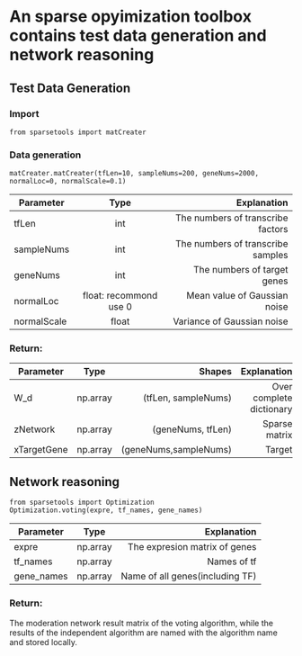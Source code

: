 # An sparse opyimization toolbox contains test data generation and network reasoning

## Test Data Generation

### **Import**

```{python}
from sparsetools import matCreater
```

### **Data generation**

```{python}
matCreater.matCreater(tfLen=10, sampleNums=200, geneNums=2000, normalLoc=0, normalScale=0.1)
```
| Parameter  |      Type      |  Explanation|
|----------|:-------------:|------:|
| tfLen|  int | The numbers of transcribe factors|
| sampleNums|    int  |  The numbers of transcribe samples  |
|geneNums | int|   The numbers of target genes  |
|normalLoc | float: recommond use 0|  Mean value of Gaussian noise  |
|normalScale | float|   Variance of Gaussian noise|

### **Return:**
| Parameter  |      Type      | Shapes| Explanation|
|----------|:-------------:|------:|------:|
| W_d|  np.array | (tfLen, sampleNums)|Over complete dictionary|
| zNetwork|    np.array  | (geneNums, tfLen)| Sparse matrix  |
|xTargetGene | np.array| (geneNums,sampleNums)|  Target   |
  

## Network reasoning  

```{python}
from sparsetools import Optimization
Optimization.voting(expre, tf_names, gene_names)
```
| Parameter  |      Type      |  Explanation|
|----------|:-------------:|------:|
| expre|  np.array | The expresion matrix of genes|
|tf_names| np.array|   Names of tf |
|gene_names| np.array|  Name of all genes(including TF)  |

### **Return:**
The moderation network result matrix of the voting algorithm, while the results of the independent algorithm are named with the algorithm name and stored locally.
